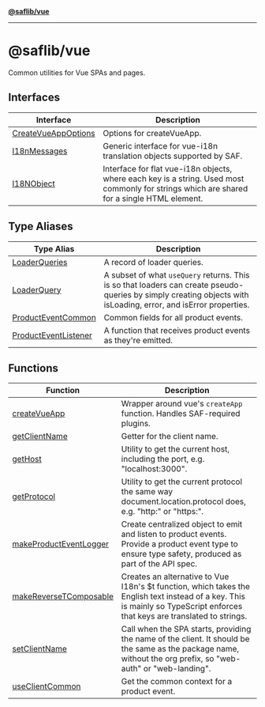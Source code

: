 [**@saflib/vue**](../../index.md)

***

# @saflib/vue

Common utilities for Vue SPAs and pages.

## Interfaces

| Interface | Description |
| ------ | ------ |
| [CreateVueAppOptions](interfaces/CreateVueAppOptions.md) | Options for createVueApp. |
| [I18nMessages](interfaces/I18nMessages.md) | Generic interface for vue-i18n translation objects supported by SAF. |
| [I18NObject](interfaces/I18NObject.md) | Interface for flat vue-i18n objects, where each key is a string. Used most commonly for strings which are shared for a single HTML element. |

## Type Aliases

| Type Alias | Description |
| ------ | ------ |
| [LoaderQueries](type-aliases/LoaderQueries.md) | A record of loader queries. |
| [LoaderQuery](type-aliases/LoaderQuery.md) | A subset of what `useQuery` returns. This is so that loaders can create pseudo-queries by simply creating objects with isLoading, error, and isError properties. |
| [ProductEventCommon](type-aliases/ProductEventCommon.md) | Common fields for all product events. |
| [ProductEventListener](type-aliases/ProductEventListener.md) | A function that receives product events as they're emitted. |

## Functions

| Function | Description |
| ------ | ------ |
| [createVueApp](functions/createVueApp.md) | Wrapper around vue's `createApp` function. Handles SAF-required plugins. |
| [getClientName](functions/getClientName.md) | Getter for the client name. |
| [getHost](functions/getHost.md) | Utility to get the current host, including the port, e.g. "localhost:3000". |
| [getProtocol](functions/getProtocol.md) | Utility to get the current protocol the same way document.location.protocol does, e.g. "http:" or "https:". |
| [makeProductEventLogger](functions/makeProductEventLogger.md) | Create centralized object to emit and listen to product events. Provide a product event type to ensure type safety, produced as part of the API spec. |
| [makeReverseTComposable](functions/makeReverseTComposable.md) | Creates an alternative to Vue I18n's $t function, which takes the English text instead of a key. This is mainly so TypeScript enforces that keys are translated to strings. |
| [setClientName](functions/setClientName.md) | Call when the SPA starts, providing the name of the client. It should be the same as the package name, without the org prefix, so "web-auth" or "web-landing". |
| [useClientCommon](functions/useClientCommon.md) | Get the common context for a product event. |
